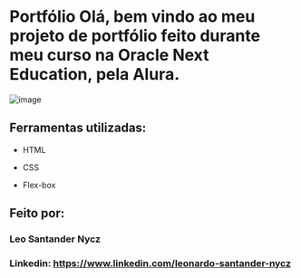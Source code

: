 # Portfólio Olá, bem vindo ao meu projeto de portfólio feito durante meu curso na Oracle Next Education, pela Alura.

![image](https://user-images.githubusercontent.com/77756047/211304452-220fedf0-f91b-490f-8a65-a60ce860bc5c.png)

## Ferramentas utilizadas:

* HTML

* CSS

* Flex-box

## Feito por:

### Leo Santander Nycz

### Linkedin: https://www.linkedin.com/leonardo-santander-nycz
